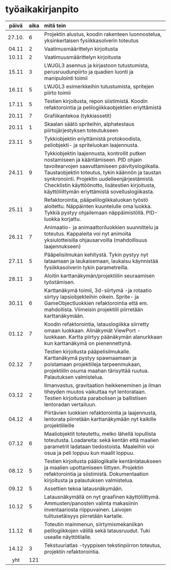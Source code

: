 # työaikakirjanpito

| päivä | aika | mitä tein  |
| :----:|:-----| :-----|
| 27.10. |  6  | Projektin alustus, koodin rakenteen luonnostelua, yksinkertaisen fysiikkasolverin toteutus |
| 04.11 | 2 | Vaatimusmäärittelyn kirjoitusta |
| 10.11 | 2 | Vaatimuusmäärittelyn kirjoitusta |
| 15.11 | 3 | LWJGL3 asennus ja kirjastoon tutustumista, perusruudunpiirto ja quadien luonti ja manipulointi toimii
| 16.11 | 5 | LWJGL3 esimerkkeihin tutustumista, spritejen piirto toimii
| 17.11 | 5 | Testien kirjoitusta, repon siistimistä. Koodin refaktorointia ja pelilogiikkaobjektien eriyttämistä
| 20.11 | 7 | Grafiikantekoa (tykkiassetit)
| 20.11 | 1 | Skaalan säätö spriteihin, alphatestaus piirtojärjestyksen toteutukseen
| 23.11 | 5 | Tykkiobjektin eriyttämistä protokoodista, peliobjekti- ja spriteluokan laajennusta.
| 24.11 | 9 | Tykkiobjektin laajennusta, kontrollit putken nostamiseen ja kääntämiseen. PID ohjain tavoitearvojen saavuttamiseen päivityslogiikalla. Taustaobjektin toteutus, tykin käännön ja taustan synkronointi. Projektin uudelleenjärjestämistä. Checklistin käyttöönotto, lisätestien kirjoitusta, käyttöliittymän eriyttämistä sovelluslogiikasta.
| 25.11 | 3 | Refaktorointia, pääpelilogiikkaluokan työstö aloitettu. Näppäinten kuuntelulle oma luokka. Tykkiä pystyy ohjailemaan näppäimistöllä. PID-luokka korjattu.
| 26.11 | 7 | Animaatio- ja animaattoriluokkien suunnittelu ja toteutus. Kappaleita voi nyt animoita yksiulotteisilla ohjausarvoilla (mahdollisuus laajennukseen)
| 27.11 | 5 | Pääpelisilmukan kehitystä. Tykin pystyy nyt lataamaan ja laukaisemaan, laukaisu käynnistää fysiikkasolverin tykin parametreilla.
| 28.11 | 3 | Aloitin karttanäkymän/projektiilin seuraamisen työstämisen.
| 30.11 | 6 | Karttanäkymä toimii, 3d-siirtymä -ja rotaatio siirtyy lapsiobjekteihin oikein. Sprite- ja GameObjectluokkien refaktorointia että em. mahdollista. Viimeisin projektiili piirretään karttanäkymään.
| 01.12 | 7 | Koodin refaktorointia, latauslogiikka siirretty omaan luokkaan. Alinäkymät ViewPort -luokkaan. Kartta piirtyy päänäkymän alanurkkaan kun karttanäkymä on pienennettynä.
| 02.12 | 7 | Testien kirjoitusta pääpelisilmukalle. Karttanäkymä pystyy spawnaamaan ja poistamaan projektiileja tarpeenmukaan, projektiilin osuma maahan tärisyttää ruutua. Palautuksen valmistelua.
| 03.12 | 2 | Ilmanvastus, gravitaation heikkeneminen ja ilman tiheyden muutos vaikuttaa nyt lentorataan. Testien kirjoitusta parabolisen ja ballistisen lentoradan vertailuun.
| 04.12 | 4 | Piirtävien luokkien refaktorointia ja laajennusta, lentorata piirretään karttanäkymään nyt kaikille projektiileille
| 07.12 | 6 | Maaliobjektit toteutettu, melko lähellä lopullista toteutusta. Loadareita: sekä kentän että maalien parametrit ladataan tiedostoista. Maaleihin voi osua ja peli loppuu kun maalit loppuu.
| 08.12 | 5 | Testien kirjoitusta päälogiikalle kentänlataukseen ja maalien upottamiseen liittyen. Projektin refaktorointia ja siistimistä. Dokumentaation kirjoitusta ja palautuksen valmistelua.
| 09.12 | 5 | Assettien tekoa latausnäkymään.
| 10.12 | 5 | Latausnäkymällä on nyt graafinen käyttöliittymä. Ammusten/panosten valinta makasiinin inventaariosta riippuvainen. Laivojen tulitusetäisyys piirretään kartalle.
| 11.12 | 6 | Toteutin mainmenun, siirtymismekaniikan pelilogiikkojen välillä sekä latausruudut. Tuki usealle näyttötilalle.
| 14.12 | 3 | Tekstuuriatlas -tyyppisen tekstinpiirron toteutus, projektin refaktorointia.
| yht | 121 | |
